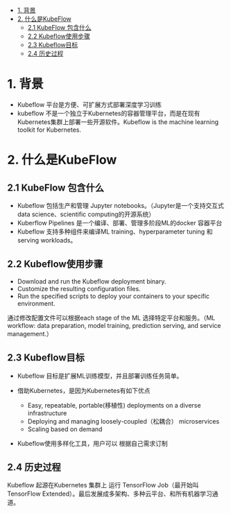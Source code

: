 <!-- TOC -->

- [1. 背景](#1-背景)
- [2. 什么是KubeFlow](#2-什么是kubeflow)
    - [2.1 KubeFlow 包含什么](#21-kubeflow-包含什么)
    - [2.2 Kubeflow使用步骤](#22-kubeflow使用步骤)
    - [2.3 Kubeflow目标](#23-kubeflow目标)
    - [2.4 历史过程](#24-历史过程)

<!-- /TOC -->
# 1. 背景
* Kubeflow 平台是方便、可扩展方式部署深度学习训练
* kubeflow 不是一个独立于Kubernetes的容器管理平台，而是在现有Kubernetes集群上部署一些开源软件。Kubeflow is the machine learning toolkit for Kubernetes.

# 2. 什么是KubeFlow

## 2.1 KubeFlow 包含什么
* Kubeflow 包括生产和管理 Jupyter notebooks。（Jupyter是一个支持交互式data science、scientific computing的开源系统）
* Kuberflow Pipelines 是一个编译、部署、管理多阶段ML的docker 容器平台
* Kubeflow 支持多种组件来编译ML training、hyperparameter tuning 和serving workloads。

## 2.2 Kubeflow使用步骤
* Download and run the Kubeflow deployment binary.
* Customize the resulting configuration files.
* Run the specified scripts to deploy your containers to your specific environment.

通过修改配置文件可以根据each stage of the ML 选择特定平台和服务。（ML workflow: data preparation, model training, prediction serving, and service management.）

## 2.3 Kubeflow目标
* Kubeflow 目标是扩展ML训练模型，并且部署训练任务简单。
* 借助Kubernetes，是因为Kubernetes有如下优点
    * Easy, repeatable, portable(移植性) deployments on a diverse infrastructure
    * Deploying and managing loosely-coupled（松耦合） microservices
    * Scaling based on demand

* Kubeflow使用多样化工具，用户可以 根据自己需求订制

## 2.4 历史过程
Kubeflow 起源在Kubernetes 集群上 运行 TensorFlow Job（最开始叫TensorFlow Extended）。最后发展成多架构、多种云平台、和所有机器学习通道。








